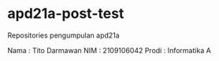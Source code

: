# apd21a-post-test
Repositories pengumpulan apd21a

Nama  : Tito Darmawan
NIM   : 2109106042
Prodi : Informatika A
